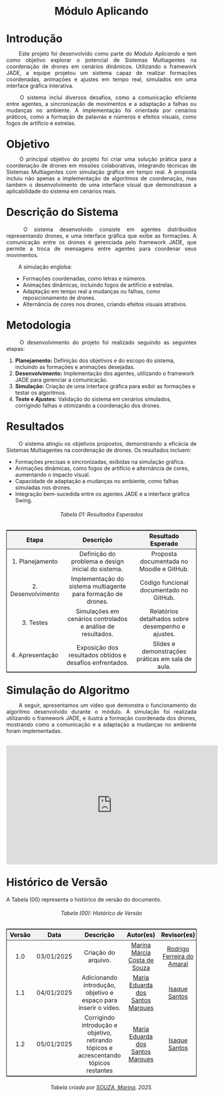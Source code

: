 <!DOCTYPE html>
<html lang="pt-br">
<head>
  <meta charset="UTF-8">
  <meta name="viewport" content="width=device-width, initial-scale=1.0">
  <title>Módulo Aplicando</title>
  <style>
    /* Estilo geral para as tabelas */
    table {
      margin: 0 auto;
      border-collapse: collapse;
      width: 100%;
      max-width: 1200px;
      text-align: center;
      border: 1px solid black;
      font-size: 16px;
      margin-bottom: 20px;
    }

    th, td {
      padding: 8px;
      border: 1px solid black;
    }

    thead th {
      background-color: #f2f2f2;
      color: #000;
    }

    /* Alteração para o modo escuro */
    @media (prefers-color-scheme: dark) {
      thead th {
        color: #888;
      }
    }

    /* Espaçamento adicional para textos abaixo das tabelas */
    .section-text {
      margin-top: 20px;
    }

    /* Estilo para o vídeo */
    .video-container {
      text-align: center;
      margin-top: 30px;
    }
  </style>
</head>
<body>
  <h1 align="center"><strong>Módulo Aplicando</strong></h1>

  <h1 style="font-weight: bold; margin-bottom: 10px;">Introdução</h1>
  <p align="justify">
    &emsp;&emsp; Este projeto foi desenvolvido como parte do <em>Módulo Aplicando</em> e tem como objetivo explorar o potencial de Sistemas Multiagentes na coordenação de drones em cenários dinâmicos. Utilizando o framework JADE, a equipe projetou um sistema capaz de realizar formações coordenadas, animações e ajustes em tempo real, simulados em uma interface gráfica interativa.
  </p>
  <p align="justify">
    &emsp;&emsp; O sistema inclui diversos desafios, como a comunicação eficiente entre agentes, a sincronização de movimentos e a adaptação a falhas ou mudanças no ambiente. A implementação foi orientada por cenários práticos, como a formação de palavras e números e efeitos visuais, como fogos de artifício e estrelas.
  </p>

  <h1 style="font-weight: bold; margin-top: 30px; margin-bottom: 10px;">Objetivo</h1>
  <p align="justify">
    &emsp;&emsp; O principal objetivo do projeto foi criar uma solução prática para a coordenação de drones em missões colaborativas, integrando técnicas de Sistemas Multiagentes com simulação gráfica em tempo real. A proposta incluiu não apenas a implementação de algoritmos de coordenação, mas também o desenvolvimento de uma interface visual que demonstrasse a aplicabilidade do sistema em cenários reais.
  </p>

  <h1 style="font-weight: bold; margin-top: 30px; margin-bottom: 20px;">Descrição do Sistema</h1>
  <p align="justify">
    &emsp;&emsp; O sistema desenvolvido consiste em agentes distribuídos representando drones, e uma interface gráfica que exibe as formações. A comunicação entre os drones é gerenciada pelo framework JADE, que permite a troca de mensagens entre agentes para coordenar seus movimentos.
  </p>
  <p align="justify">
    &emsp;&emsp; A simulação engloba:
  </p>
  <ul style="margin-left: 20px;">
    <li>Formações coordenadas, como letras e números.</li>
    <li>Animações dinâmicas, incluindo fogos de artifício e estrelas.</li>
    <li>Adaptação em tempo real a mudanças ou falhas, como reposicionamento de drones.</li>
    <li>Alternância de cores nos drones, criando efeitos visuais atrativos.</li>
  </ul>

  <h1 style="font-weight: bold; margin-top: 30px; margin-bottom: 20px;">Metodologia</h1>
  <p align="justify">
    &emsp;&emsp; O desenvolvimento do projeto foi realizado seguindo as seguintes etapas:
  </p>
  <ol>
    <li><strong>Planejamento:</strong> Definição dos objetivos e do escopo do sistema, incluindo as formações e animações desejadas.</li>
    <li><strong>Desenvolvimento:</strong> Implementação dos agentes, utilizando o framework JADE para gerenciar a comunicação.</li>
    <li><strong>Simulação:</strong> Criação de uma interface gráfica para exibir as formações e testar os algoritmos.</li>
    <li><strong>Teste e Ajustes:</strong> Validação do sistema em cenários simulados, corrigindo falhas e otimizando a coordenação dos drones.</li>
  </ol>

  <h1 style="font-weight: bold; margin-top: 30px; margin-bottom: 20px;">Resultados</h1>
  <p align="justify">
    &emsp;&emsp; O sistema atingiu os objetivos propostos, demonstrando a eficácia de Sistemas Multiagentes na coordenação de drones. Os resultados incluem:
  </p>
  <ul>
    <li>Formações precisas e sincronizadas, exibidas na simulação gráfica.</li>
    <li>Animações dinâmicas, como fogos de artifício e alternância de cores, aumentando o impacto visual.</li>
    <li>Capacidade de adaptação a mudanças no ambiente, como falhas simuladas nos drones.</li>
    <li>Integração bem-sucedida entre os agentes JADE e a interface gráfica Swing.</li>
  </ul>

  <h6 align="center">Tabela 01: Resultados Esperados</h6>
  <div style="text-align: center;">
    <table class="tabela-resultados">
      <thead>
        <tr>
          <th>Etapa</th>
          <th>Descrição</th>
          <th>Resultado Esperado</th>
        </tr>
      </thead>
      <tbody>
        <tr>
          <td>1. Planejamento</td>
          <td>Definição do problema e design inicial do sistema.</td>
          <td>Proposta documentada no Moodle e GitHub.</td>
        </tr>
        <tr>
          <td>2. Desenvolvimento</td>
          <td>Implementação do sistema multiagente para formação de drones.</td>
          <td>Código funcional documentado no GitHub.</td>
        </tr>
        <tr>
          <td>3. Testes</td>
          <td>Simulações em cenários controlados e análise de resultados.</td>
          <td>Relatórios detalhados sobre desempenho e ajustes.</td>
        </tr>
        <tr>
          <td>4. Apresentação</td>
          <td>Exposição dos resultados obtidos e desafios enfrentados.</td>
          <td>Slides e demonstrações práticas em sala de aula.</td>
        </tr>
      </tbody>
    </table>
  </div>


  <h1 style="font-weight: bold; margin-top: 30px; margin-bottom: 10px;">Simulação do Algoritmo</h1>
  <p align="justify">
    &emsp;&emsp; A seguir, apresentamos um vídeo que demonstra o funcionamento do algoritmo desenvolvido durante o módulo. A simulação foi realizada utilizando o framework JADE, e ilustra a formação coordenada dos drones, mostrando como a comunicação e a adaptação a mudanças no ambiente foram implementadas.
  </p>
  <div class="video-container">
    <iframe width="560" height="315" src="https://www.youtube.com/embed/NDC42u8LhFw" 
            title="YouTube video player" frameborder="0" 
            allow="accelerometer; autoplay; clipboard-write; encrypted-media; gyroscope; picture-in-picture" 
            allowfullscreen>
    </iframe>
  </div>

  <h1 style="font-weight: bold; margin-top: 30px; margin-bottom: 10px;">Histórico de Versão</h1>
  <p align="justify" class="section-text">
    A Tabela (00) representa o histórico de versão do documento.
  </p>

  <h6 align="center">Tabela (00): Histórico de Versão</h6>
  <div style="text-align: center;">
    <table>
      <thead>
        <tr>
          <th>Versão</th>
          <th>Data</th>
          <th>Descrição</th>
          <th>Autor(es)</th>
          <th>Revisor(es)</th>
        </tr>
      </thead>
      <tbody>
        <tr>
          <td>1.0</td>
          <td>03/01/2025</td>
          <td>Criação do arquivo.</td>
          <td><a href="https://github.com/The-Boss-Nina" target="_blank">Marina Márcia Costa de Souza</a></td>
          <td><a href="https://github.com/rodrigoFAmaral" target="_blank">Rodrigo Ferreira do Amaral</a></td>
        </tr>
        <tr>
          <td>1.1</td>
          <td>04/01/2025</td>
          <td>Adicionando introdução, objetivo e espaço para inserir o vídeo.</td>
          <td><a href="https://github.com/EduardaSMarques" target="_blank">Maria Eduarda dos Santos Marques</a></td>
          <td><a href="https://github.com/IsaqueSH" target="_blank">Isaque Santos</a></td>
        </tr>
        <tr>
          <td>1.2</td>
          <td>05/01/2025</td>
          <td> Corrigindo introdução e objetivo, retirando tópicos e acrescentando tópicos restantes</td>
          <td><a href="https://github.com/EduardaSMarques" target="_blank">Maria Eduarda dos Santos Marques</a></td>
          <td><a href="https://github.com/IsaqueSH" target="_blank">Isaque Santos</a></td>
        </tr>
      </tbody>
    </table>
    <p style="margin-top: 10px; text-align: center;">
      <em>Tabela criada por <a href="https://github.com/The-Boss-Nina" target="_blank">SOUZA, Marina</a>. 2025.</em>
    </p>
  </div>
</body>
</html>
